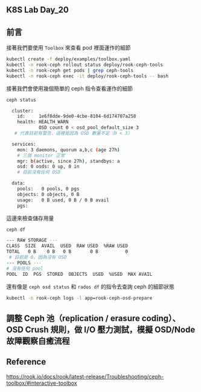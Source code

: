 ## K8S Lab Day_20

## 前言

接著我們要使用 `Toolbox` 來查看 pod 裡面運作的細節

```bash
kubectl create -f deploy/examples/toolbox.yaml
kubectl -n rook-ceph rollout status deploy/rook-ceph-tools
kubectl -n rook-ceph get pods | grep ceph-tools
kubectl -n rook-ceph exec -it deploy/rook-ceph-tools -- bash
```

接著我們會使用幾個簡單的 ceph 指令查看運作的細節

```bash
ceph status
```

```bash
  cluster:
    id:     1e6f8dde-9de0-4cbe-8104-6d174707a258
    health: HEALTH_WARN
            OSD count 0 < osd_pool_default_size 3
   # 代表目前有警告，這裡是因為 OSD 數量不足（0 < 3）

  services:
    mon: 3 daemons, quorum a,b,c (age 27h)
    # 三個 monitor 正常
    mgr: b(active, since 27h), standbys: a
    osd: 0 osds: 0 up, 0 in
    # 目前沒有任何 OSD

  data:
    pools:   0 pools, 0 pgs
    objects: 0 objects, 0 B
    usage:   0 B used, 0 B / 0 B avail
    pgs:
```

這邊來檢查儲存用量

```bash
ceph df
```

```bash
--- RAW STORAGE ---
CLASS  SIZE  AVAIL  USED  RAW USED  %RAW USED
TOTAL   0 B    0 B   0 B       0 B          0
 # 目前是 0，因為沒有 OSD
--- POOLS ---
# 沒有任何 pool
POOL  ID  PGS  STORED  OBJECTS  USED  %USED  MAX AVAIL
```

還有像是 `ceph osd status` 和 `rados df` 的指令去查詢 ceph 的細節狀態

```bash
kubectl -n rook-ceph logs -l app=rook-ceph-osd-prepare
```

## 調整 Ceph 池（replication / erasure coding）、OSD Crush 規則，做 I/O 壓力測試，模擬 OSD/Node 故障觀察自癒流程

## Reference

https://rook.io/docs/rook/latest-release/Troubleshooting/ceph-toolbox/#interactive-toolbox
